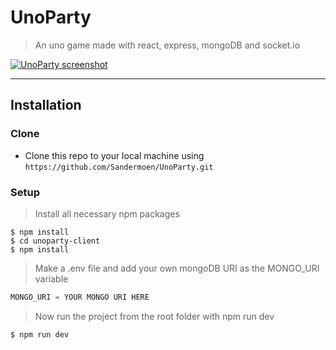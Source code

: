 # UnoParty

> An uno game made with react, express, mongoDB and socket.io

[![UnoParty screenshot](https://i.gyazo.com/1a4b379cb5a028c0e531a6bf1e447cf3.png)]()

---

## Installation

### Clone

- Clone this repo to your local machine using `https://github.com/Sandermoen/UnoParty.git`

### Setup

> Install all necessary npm packages

```shell
$ npm install
$ cd unoparty-client
$ npm install
```

> Make a .env file and add your own mongoDB URI as the MONGO_URI variable

```javascript
MONGO_URI = YOUR MONGO URI HERE
```

> Now run the project from the root folder with npm run dev

```shell
$ npm run dev
```

